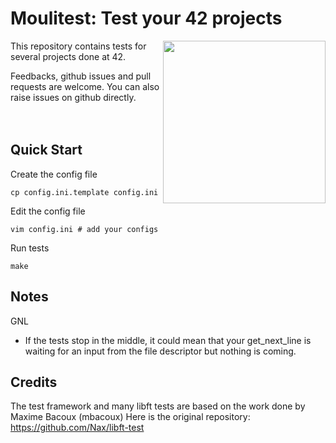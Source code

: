 # Moulitest: Test your 42 projects

<img align="right" height="260" src="http://i.imgur.com/3p0Xg7Z.png">

This repository contains tests for several projects done at 42.

Feedbacks, github issues and pull requests are welcome. You can also raise issues on github directly.
<br /><br /><br />

Quick Start
---
Create the config file

	cp config.ini.template config.ini

Edit the config file

	vim config.ini # add your configs

Run tests
	
	make
	

Notes
---
GNL

* If the tests stop in the middle, it could mean that your get_next_line is waiting for an input from the file descriptor but nothing is coming.

Credits
---

The test framework and many libft tests are based on the work done by Maxime Bacoux (mbacoux)
Here is the original repository: https://github.com/Nax/libft-test
